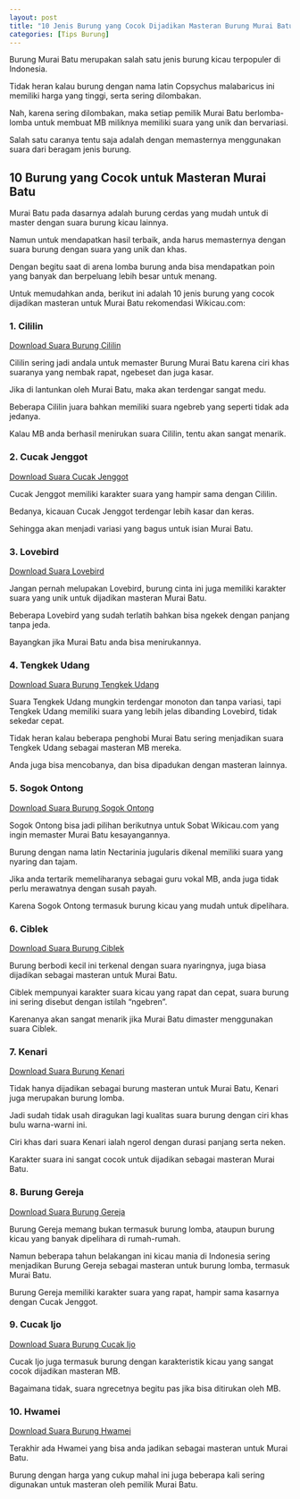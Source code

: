 ```yaml
---
layout: post
title: "10 Jenis Burung yang Cocok Dijadikan Masteran Burung Murai Batu"
categories: [Tips Burung]
---
```


Burung Murai Batu merupakan salah satu jenis burung kicau terpopuler di Indonesia.

Tidak heran kalau burung dengan nama latin Copsychus malabaricus ini memiliki harga yang tinggi, serta sering dilombakan.

Nah, karena sering dilombakan, maka setiap pemilik Murai Batu berlomba-lomba untuk membuat MB miliknya memiliki suara yang unik dan bervariasi.

Salah satu caranya tentu saja adalah dengan memasternya menggunakan suara dari beragam jenis burung.

## 10 Burung yang Cocok untuk Masteran Murai Batu

Murai Batu pada dasarnya adalah burung cerdas yang mudah untuk di master dengan suara burung kicau lainnya.

Namun untuk mendapatkan hasil terbaik, anda harus memasternya dengan suara burung dengan suara yang unik dan khas.

Dengan begitu saat di arena lomba burung anda bisa mendapatkan poin yang banyak dan berpeluang lebih besar untuk menang.

Untuk memudahkan anda, berikut ini adalah 10 jenis burung yang cocok dijadikan masteran untuk Murai Batu rekomendasi Wikicau.com:

### 1. Cililin

[Download Suara Burung Cililin](https://wikicau.com/suara-cililin/)

Cililin sering jadi andala untuk memaster Burung Murai Batu karena ciri khas suaranya yang nembak rapat, ngebeset dan juga kasar.

Jika di lantunkan oleh Murai Batu, maka akan terdengar sangat medu.

Beberapa Cililin juara bahkan memiliki suara ngebreb yang seperti tidak ada jedanya.

Kalau MB anda berhasil menirukan suara Cililin, tentu akan sangat menarik.

### 2. Cucak Jenggot

[Download Suara Cucak Jenggot](https://wikicau.com/suara-cucak-jenggot/)

Cucak Jenggot memiliki karakter suara yang hampir sama dengan Cililin.

Bedanya, kicauan Cucak Jenggot terdengar lebih kasar dan keras.

Sehingga akan menjadi variasi yang bagus untuk isian Murai Batu.

### 3. Lovebird

[Download Suara Lovebird](https://wikicau.com/suara-lovebird/)

Jangan pernah melupakan Lovebird, burung cinta ini juga memiliki karakter suara yang unik untuk dijadikan masteran Murai Batu.

Beberapa Lovebird yang sudah terlatih bahkan bisa ngekek dengan panjang tanpa jeda.

Bayangkan jika Murai Batu anda bisa menirukannya.

### 4. Tengkek Udang

[Download Suara Burung Tengkek Udang](https://wikicau.com/suara-burung-tengkek-udang/)

Suara Tengkek Udang mungkin terdengar monoton dan tanpa variasi, tapi Tengkek Udang memiliki suara yang lebih jelas dibanding Lovebird, tidak sekedar cepat.

Tidak heran kalau beberapa penghobi Murai Batu sering menjadikan suara Tengkek Udang sebagai masteran MB mereka.

Anda juga bisa mencobanya, dan bisa dipadukan dengan masteran lainnya.

### 5. Sogok Ontong

[Download Suara Burung Sogok Ontong](https://wikicau.com/suara-sogok-ontong/)

Sogok Ontong bisa jadi pilihan berikutnya untuk Sobat Wikicau.com yang ingin memaster Murai Batu kesayangannya.

Burung dengan nama latin Nectarinia jugularis dikenal memiliki suara yang nyaring dan tajam.

Jika anda tertarik memeliharanya sebagai guru vokal MB, anda juga tidak perlu merawatnya dengan susah payah.

Karena Sogok Ontong termasuk burung kicau yang mudah untuk dipelihara.

### 6. Ciblek

[Download Suara Burung Ciblek](https://wikicau.com/suara-ciblek/)

Burung berbodi kecil ini terkenal dengan suara nyaringnya, juga biasa dijadikan sebagai masteran untuk Murai Batu.

Ciblek mempunyai karakter suara kicau yang rapat dan cepat, suara burung ini sering disebut dengan istilah “ngebren”.

Karenanya akan sangat menarik jika Murai Batu dimaster menggunakan suara Ciblek.

### 7. Kenari

[Download Suara Burung Kenari](https://wikicau.com/suara-burung-kenari/)

Tidak hanya dijadikan sebagai burung masteran untuk Murai Batu, Kenari juga merupakan burung lomba.

Jadi sudah tidak usah diragukan lagi kualitas suara burung dengan ciri khas bulu warna-warni ini.

Ciri khas dari suara Kenari ialah ngerol dengan durasi panjang serta neken.

Karakter suara ini sangat cocok untuk dijadikan sebagai masteran Murai Batu.

### 8. Burung Gereja

[Download Suara Burung Gereja](https://wikicau.com/suara-burung-gereja/)

Burung Gereja memang bukan termasuk burung lomba, ataupun burung kicau yang banyak dipelihara di rumah-rumah.

Namun beberapa tahun belakangan ini kicau mania di Indonesia sering menjadikan Burung Gereja sebagai masteran untuk burung lomba, termasuk Murai Batu.

Burung Gereja memiliki karakter suara yang rapat, hampir sama kasarnya dengan Cucak Jenggot.

### 9. Cucak Ijo

[Download Suara Burung Cucak Ijo](https://wikicau.com/cara-merawat-cucak-ijo/)

Cucak Ijo juga termasuk burung dengan karakteristik kicau yang sangat cocok dijadikan masteran MB.

Bagaimana tidak, suara ngrecetnya begitu pas jika bisa ditirukan oleh MB.

### 10. Hwamei

[Download Suara Burung Hwamei](https://wikicau.com/suara-burung-hwamei/)

Terakhir ada Hwamei yang bisa anda jadikan sebagai masteran untuk Murai Batu.

Burung dengan harga yang cukup mahal ini juga beberapa kali sering digunakan untuk masteran oleh pemilik Murai Batu.